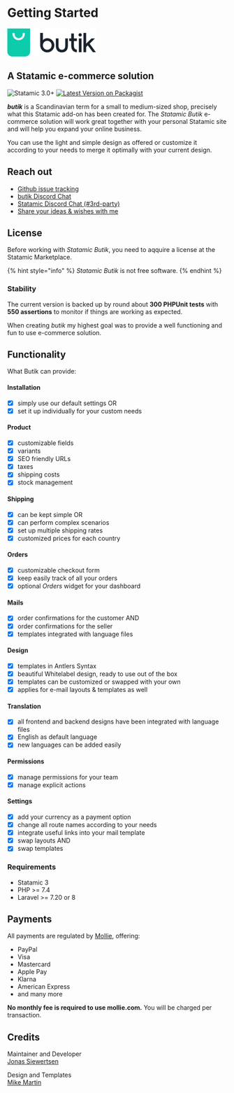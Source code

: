 # Getting Started



![](.gitbook/assets/butik.svg)

## A Statamic e-commerce solution

![Statamic 3.0+](https://img.shields.io/badge/Statamic-3.0+-FF269E?style=for-the-badge&link=https://statamic.com) [![Latest Version on Packagist](https://img.shields.io/packagist/v/jonassiewertsen/statamic-butik.svg?style=for-the-badge)](https://packagist.org/packages/jonassiewertsen/statamic-butik)

_**butik**_ is a Scandinavian term for a small to medium-sized shop, precisely what this Statamic add-on has been created for. The _Statamic Butik_ e-commerce solution will work great together with your personal Statamic site and will help you expand your online business.

You can use the light and simple design as offered or customize it according to your needs to merge it optimally with your current design.

## Reach out

* [Github issue tracking](https://github.com/jonassiewertsen/statamic-butik)
* [butik Discord Chat](https://discord.gg/KQXyh8)
* [Statamic Discord Chat \(\#3rd-party\)](https://discord.com/invite/j4aQmZv)
* [Share your ideas & wishes with me](https://feedback.userreport.com/81c07a00-5ad7-4f63-b28d-503c3a76bfdc/)

## License

Before working with _Statamic Butik_, you need to aqquire a license at the Statamic Marketplace.

{% hint style="info" %}
_Statamic Butik_ is not free software.
{% endhint %}

### Stability

The current version is backed up by round about **300 PHPUnit tests** with **550 assertions** to monitor if things are working as expected.

When creating _butik_ my highest goal was to provide a well functioning and fun to use e-commerce solution. 

## Functionality

What Butik can provide:

#### Installation

* [x] simply use our default settings OR
* [x] set it up individually for your custom needs

#### Product 

* [x] customizable fields
* [x] variants
* [x] SEO friendly URLs
* [x] taxes
* [x] shipping costs
* [x] stock management

#### Shipping

* [x] can be kept simple OR
* [x] can perform complex scenarios
* [x] set up multiple shipping rates 
* [x] customized prices for each country 

#### Orders

* [x] customizable checkout form
* [x] keep easily track of all your orders
* [x] optional _Orders_ widget for your dashboard

#### Mails

* [x] order confirmations for the customer AND
* [x] order confirmations for the seller
* [x] templates integrated with language files

#### Design

* [x] templates in Antlers Syntax
* [x] beautiful Whitelabel design, ready to use out of the box
* [x] templates can be customized or swapped with your own
* [x] applies for e-mail layouts & templates as well

#### Translation

* [x] all frontend and backend designs have been integrated with language files 
* [x] English as default language
* [x]  new languages can be added easily

#### Permissions

* [x] manage permissions for your team
* [x] manage explicit actions

#### Settings

* [x] add your currency as a payment option
* [x] change all route names according to your needs
* [x] integrate useful links into your mail template
* [x] swap layouts AND
* [x] swap templates

### Requirements

* Statamic 3
* PHP &gt;= 7.4
* Laravel &gt;= 7.20 or 8

## Payments

All payments are regulated by [Mollie](https://mollie.com), offering:

* PayPal
* Visa
* Mastercard
* Apple Pay
* Klarna
* American Express
* and many more 

**No monthly fee is required to use mollie.com.** You will be charged per transaction.

## Credits

Maintainer and Developer  
[Jonas Siewertsen](https://jonassiewertsen.com)

Design and Templates  
[Mike Martin](https://mike-martin.ca/)

